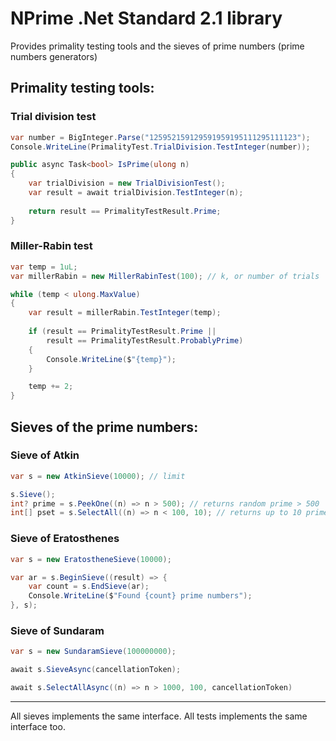 # NPrime .Net Standard 2.1 library
Provides primality testing tools and the sieves of prime numbers (prime numbers generators)

## Primality testing tools:

### Trial division test

```csharp
var number = BigInteger.Parse("125952159129591959195111295111123");
Console.WriteLine(PrimalityTest.TrialDivision.TestInteger(number));
```

```csharp
public async Task<bool> IsPrime(ulong n)
{
	var trialDivision = new TrialDivisionTest();
	var result = await trialDivision.TestInteger(n);
	
	return result == PrimalityTestResult.Prime;
}
```

### Miller-Rabin test

```csharp
var temp = 1uL;
var millerRabin = new MillerRabinTest(100); // k, or number of trials

while (temp < ulong.MaxValue)
{
	var result = millerRabin.TestInteger(temp);
	
	if (result == PrimalityTestResult.Prime ||
	    result == PrimalityTestResult.ProbablyPrime)
	{
		Console.WriteLine($"{temp}");
	}

	temp += 2;
}
```

## Sieves of the prime numbers:

### Sieve of Atkin

```csharp
var s = new AtkinSieve(10000); // limit

s.Sieve();
int? prime = s.PeekOne((n) => n > 500); // returns random prime > 500
int[] pset = s.SelectAll((n) => n < 100, 10); // returns up to 10 primes less than 100
```

### Sieve of Eratosthenes

```csharp
var s = new EratostheneSieve(10000);

var ar = s.BeginSieve((result) => {
	var count = s.EndSieve(ar);
	Console.WriteLine($"Found {count} prime numbers");
}, s);

```

### Sieve of Sundaram

```csharp
var s = new SundaramSieve(100000000);

await s.SieveAsync(cancellationToken);

await s.SelectAllAsync((n) => n > 1000, 100, cancellationToken)
```


------------
All sieves implements the same interface.
All tests implements the same interface too.
